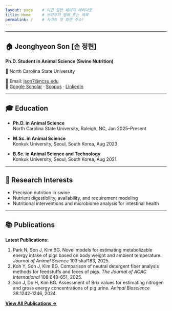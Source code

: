 ```yaml
---
layout: page    # 이건 일반 페이지 레이아웃
title: Home     # 브라우저 탭에 뜨는 제목
permalink: /    # 사이트 첫 화면 주소!
---
```

---
## 🏠 Jeonghyeon Son [손 정현]
**Ph.D. Student in Animal Science (Swine Nutrition)**  

🐺 North Carolina State University  

📧 Email: [json7@ncsu.edu](mailto:json7@ncsu.edu)  
🔗 [Google Scholar](https://scholar.google.com/citations?user=FwQUdD4AAAAJ&hl=en&authuser=1) · 
[Scopus](https://www.scopus.com/authid/detail.uri?authorId=58131804100) · 
[LinkedIn](https://www.linkedin.com/in/jeonghyeon-son-107a10246/)

---

## 🎓 Education
- **Ph.D. in Animal Science**  
  North Carolina State University, Raleigh, NC, Jan 2025–Present  

- **M.Sc. in Animal Science**  
  Konkuk University, Seoul, South Korea, Aug 2023  

- **B.Sc. in Animal Science and Technology**  
  Konkuk University, Seoul, South Korea, Aug 2021  

---
## 🔬 Research Interests
- Precision nutrition in swine  
- Nutrient digestibility, availability, and requirement modeling  
- Nutritional interventions and microbiome analysis for intestinal health  


---
## 📚 Publications
**Latest Publications:**
1. Park N, Son J, Kim BG. Novel models for estimating metabolizable energy intake of pigs based on body weight and ambient temperature. *Journal of Animal Science* 103:skaf183, 2025.
2. Koh Y, Son J, Kim BG. Comparison of neutral detergent fiber analysis methods for feedstuffs and feces of pigs. *The Journal of AOAC International* 108:648-651, 2025.
3. Son J, Do H, Kim BG. Assessment of Brix values for estimating nitrogen and gross energy concentrations of pig urine. *Animal Bioscience* 38:1242-1246, 2024.

[**View All Publications →**](/publication/)

